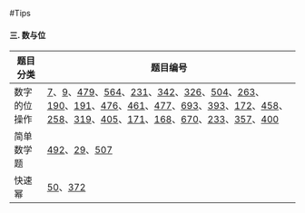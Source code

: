 #Tips

<h4>三. 数与位</h4>
<table>
    <thead>
        <tr>
            <th>题目分类</th>
            <th>题目编号</th>
        </tr>
    </thead>
    <tbody>
        <tr>
            <td>数字的位操作</td>
            <td><a href="https://leetcode-cn.com/problems/reverse-integer/" title="整数反转" target="blank">7</a>、<a
                    href="https://leetcode-cn.com/problems/palindrome-number/" title="回文数"
                    target="blank">9</a>、<a href="https://leetcode-cn.com/problems/largest-palindrome-product/"
                    title="最大回文数乘积" target="blank">479</a>、<a
                    href="https://leetcode-cn.com/problems/find-the-closest-palindrome/" title="寻找最近的回文数"
                    target="blank">564</a>、<a href="https://leetcode-cn.com/problems/power-of-two/" title="2 的幂"
                    target="blank">231</a>、<a href="https://leetcode-cn.com/problems/power-of-four/" title="4的幂"
                    target="blank">342</a>、<a href="https://leetcode-cn.com/problems/power-of-three/"
                    title="3 的幂" target="blank">326</a>、<a href="https://leetcode-cn.com/problems/base-7/"
                    title="七进制数" target="blank">504</a>、<a href="https://leetcode-cn.com/problems/ugly-number/"
                    title="丑数" target="blank">263</a>、<a href="https://leetcode-cn.com/problems/reverse-bits/"
                    title="颠倒二进制位" target="blank">190</a>、<a
                    href="https://leetcode-cn.com/problems/number-of-1-bits/" title="位1的个数"
                    target="blank">191</a>、<a href="https://leetcode-cn.com/problems/number-complement/"
                    title="数字的补数" target="blank">476</a>、<a
                    href="https://leetcode-cn.com/problems/hamming-distance/" title="汉明距离"
                    target="blank">461</a>、<a href="https://leetcode-cn.com/problems/total-hamming-distance/"
                    title="汉明距离总和" target="blank">477</a>、<a
                    href="https://leetcode-cn.com/problems/binary-number-with-alternating-bits/" title="交替位二进制数"
                    target="blank">693</a>、<a href="https://leetcode-cn.com/problems/utf-8-validation/"
                    title="UTF-8 编码验证" target="blank">393</a>、<a
                    href="https://leetcode-cn.com/problems/factorial-trailing-zeroes/" title="阶乘后的零"
                    target="blank">172</a>、<a href="https://leetcode-cn.com/problems/poor-pigs/" title="可怜的小猪"
                    target="blank">458</a>、<a href="https://leetcode-cn.com/problems/add-digits/" title="各位相加"
                    target="blank">258</a>、<a href="https://leetcode-cn.com/problems/bulb-switcher/"
                    title="灯泡开关" target="blank">319</a>、<a
                    href="https://leetcode-cn.com/problems/convert-a-number-to-hexadecimal/" title="数字转换为十六进制数"
                    target="blank">405</a>、<a href="https://leetcode-cn.com/problems/excel-sheet-column-number/"
                    title="Excel 表列序号" target="blank">171</a>、<a
                    href="https://leetcode-cn.com/problems/excel-sheet-column-title/" title="Excel表列名称"
                    target="blank">168</a>、<a href="https://leetcode-cn.com/problems/maximum-swap/" title="最大交换"
                    target="blank">670</a>、<a href="https://leetcode-cn.com/problems/number-of-digit-one/"
                    title="数字 1 的个数" target="blank">233</a>、<a
                    href="https://leetcode-cn.com/problems/count-numbers-with-unique-digits/"
                    title="计算各个位数不同的数字个数" target="blank">357</a>、<a
                    href="https://leetcode-cn.com/problems/nth-digit/" title="第 N 位数字" target="blank">400</a>
            </td>
        </tr>
        <tr>
            <td>简单数学题</td>
            <td><a href="https://leetcode-cn.com/problems/construct-the-rectangle/" title="构造矩形"
                    target="blank">492</a>、<a href="https://leetcode-cn.com/problems/divide-two-integers/"
                    title="两数相除" target="blank">29</a>、<a
                    href="https://leetcode-cn.com/problems/perfect-number/" title="完美数" target="blank">507</a>
            </td>
        </tr>
        <tr>
            <td>快速幂</td>
            <td><a href="https://leetcode-cn.com/problems/powx-n/" title="Pow(x, n)" target="blank">50</a>、<a
                    href="https://leetcode-cn.com/problems/super-pow/" title="超级次方" target="blank">372</a></td>
        </tr>
    </tbody>
</table>